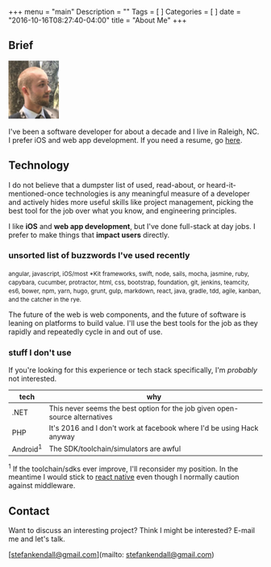 +++
menu = "main"
Description = ""
Tags = [
]
Categories = [
]
date = "2016-10-16T08:27:40-04:00"
title = "About Me"
+++

## Brief 

<img src="/files/profile.png" width="100px">

I've been a software developer for about a decade and I live in Raleigh, NC.
I prefer iOS and web app development.
If you need a resume, go [here](/files/resume.pdf).

## Technology

I do not believe that a dumpster list of used, read-about, or heard-it-mentioned-once technologies
is any meaningful measure of a developer and actively hides more useful skills like project management,
picking the best tool for the job over what you know, and engineering principles.

I like **iOS** and **web app development**, but I've done full-stack at day jobs.
  I prefer to make things that **impact users** directly. 
  
### unsorted list of buzzwords I've used recently

<small>angular, javascript, iOS/most *Kit frameworks, swift, node, sails, mocha, jasmine, ruby, capybara, cucumber,
protractor, html, css, bootstrap, foundation, git, jenkins, teamcity, es6, bower, npm, yarn, hugo, grunt, gulp,
 markdown, react, java, gradle, tdd, agile, kanban, and the catcher in the rye.</small>

The future of the web is web components, and the future of software is leaning on platforms
 to build value. I'll use the best tools for the job as they rapidly and repeatedly cycle in and out of use.
 
### stuff I don't use

 If you're looking for this experience or tech stack specifically, I'm *probably* not interested.  
 
   tech | why
   ------------- | -------------
   .NET  | This never seems the best option for the job given open-source alternatives
   PHP | It's 2016 and I don't work at facebook where I'd be using Hack anyway
   Android<sup>1</sup> | The SDK/toolchain/simulators are awful

<sup>1</sup> If the toolchain/sdks ever improve, I'll reconsider my position.
In the meantime I would stick to [react native](https://facebook.github.io/react-native/) even though I normally caution against middleware.

## Contact

Want to discuss an interesting project? Think I might be interested? E-mail me and let's talk.

[stefankendall@gmail.com](mailto: stefankendall@gmail.com)


